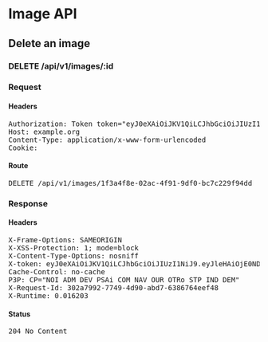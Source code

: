# Image API

## Delete an image

### DELETE /api/v1/images/:id
### Request

#### Headers

<pre>Authorization: Token token=&quot;eyJ0eXAiOiJKV1QiLCJhbGciOiJIUzI1NiJ9.eyJleHAiOjE0NDkwNjU2NzQsImFiaWxpdGllcyI6eyIwODY4OWRmZS0xNmI3LTQ3MjctODM3My0zYTAwMmMyZGFmZTgiOnsiQWNjZXNzIjp7ImltYWdlX2RlbGV0ZSI6dHJ1ZX19fSwidXNlcl9pZCI6IjgwOGMwNmIwLWVlNjctNGExYy1hYzI4LTQyZDYwYWRiZTA2MCJ9.odhV6ErRKZi4F7HIFtwxsyWuIZnz-XLK7IOG6Aaq_GA&quot;
Host: example.org
Content-Type: application/x-www-form-urlencoded
Cookie: </pre>

#### Route

<pre>DELETE /api/v1/images/1f3a4f8e-02ac-4f91-9df0-bc7c229f94dd</pre>

### Response

#### Headers

<pre>X-Frame-Options: SAMEORIGIN
X-XSS-Protection: 1; mode=block
X-Content-Type-Options: nosniff
X-token: eyJ0eXAiOiJKV1QiLCJhbGciOiJIUzI1NiJ9.eyJleHAiOjE0NDkwNjU2NzQsImFiaWxpdGllcyI6eyIwODY4OWRmZS0xNmI3LTQ3MjctODM3My0zYTAwMmMyZGFmZTgiOnsiQWNjZXNzIjp7ImltYWdlX2RlbGV0ZSI6dHJ1ZX19fSwidXNlcl9pZCI6IjgwOGMwNmIwLWVlNjctNGExYy1hYzI4LTQyZDYwYWRiZTA2MCJ9.odhV6ErRKZi4F7HIFtwxsyWuIZnz-XLK7IOG6Aaq_GA
Cache-Control: no-cache
P3P: CP=&quot;NOI ADM DEV PSAi COM NAV OUR OTRo STP IND DEM&quot;
X-Request-Id: 302a7992-7749-4d90-abd7-6386764eef48
X-Runtime: 0.016203</pre>

#### Status

<pre>204 No Content</pre>

